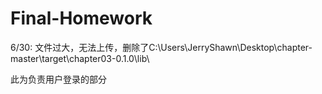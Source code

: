 # Final-Homework
6/30:
文件过大，无法上传，删除了C:\Users\JerryShawn\Desktop\chapter-master\target\chapter03-0.1.0\lib\

此为负责用户登录的部分

